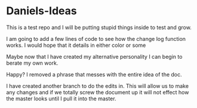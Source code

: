 # Daniels-Ideas
This is a test repo and I will be putting stupid things inside to test and grow. 

I am going to add a few lines of code to see how the change log function works. I would hope that it details in either color or some 

Maybe now that I have created my alternative personality I can begin to berate my own work. 

Happy? I removed a phrase that messes with the entire idea of the doc. 


I have created another branch to do the edits in. This will allow us to make any changes and if we totally screw the document up it will not effect how the master looks until I pull it into the master. 
